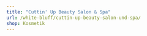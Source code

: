```yaml
---
title: "Cuttin' Up Beauty Salon & Spa"
url: /white-bluff/cuttin-up-beauty-salon-und-spa/
shop: Kosmetik
---
```

